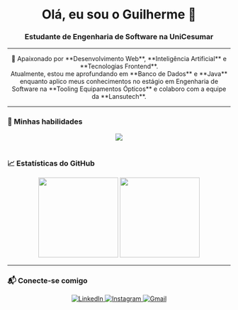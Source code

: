 <h1 align="center">Olá, eu sou o Guilherme 👋</h1>
<h3 align="center">Estudante de Engenharia de Software na UniCesumar</h3>

---

<p align="center">
  🚀 Apaixonado por **Desenvolvimento Web**, **Inteligência Artificial** e **Tecnologias Frontend**.<br>
  Atualmente, estou me aprofundando em **Banco de Dados** e **Java** enquanto aplico meus conhecimentos no estágio em Engenharia de Software na **Tooling Equipamentos Ópticos** e colaboro com a equipe da **Lansutech**.
</p>

---

### 🚀 Minhas habilidades

<div align="center">
  <img src="https://skillicons.dev/icons?i=html,css,js,ts,react,c,cpp,tailwind,java,mysql,postgres" />
</div>

<br>

### 📈 Estatísticas do GitHub

<div align="center">
  <img height="180em" src="https://github-readme-stats.vercel.app/api?username=guihojak&hide_title=true&hide_rank=false&show_icons=true&include_all_commits=true&count_private=true&theme=tokyonight&hide_border=true" />
  <img height="180em" src="https://github-readme-stats.vercel.app/api/top-langs/?username=guihojak&layout=compact&langs_count=6&theme=tokyonight&hide_border=true" />
</div>

---

### 📬 Conecte-se comigo

<div align="center">
  <a href="https://www.linkedin.com/in/guilherme-xavier-hojak-694b79300/" target="_blank">
    <img src="https://skillicons.dev/icons?i=linkedin" alt="LinkedIn" />
  </a>
  <a href="https://www.instagram.com/guihojak/" target="_blank">
    <img src="https://skillicons.dev/icons?i=instagram" alt="Instagram" />
  </a>
  <a href="mailto:guihojak@gmail.com">
    <img src="https://skillicons.dev/icons?i=gmail" alt="Gmail" />
  </a>
</div>
